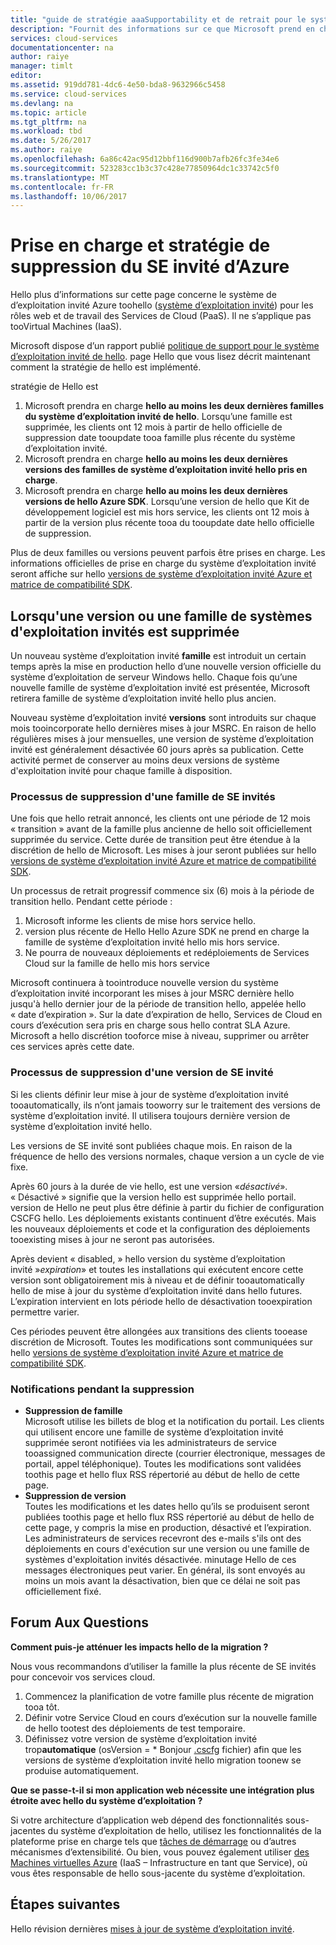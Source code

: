 ```yaml
---
title: "guide de stratégie aaaSupportability et de retrait pour le système d’exploitation invité de Azure | Documents Microsoft"
description: "Fournit des informations sur ce que Microsoft prend en charge en ce qui concerne les toohello système d’exploitation invité de Azure utilisés par les Services de cloud computing."
services: cloud-services
documentationcenter: na
author: raiye
manager: timlt
editor: 
ms.assetid: 919dd781-4dc6-4e50-bda8-9632966c5458
ms.service: cloud-services
ms.devlang: na
ms.topic: article
ms.tgt_pltfrm: na
ms.workload: tbd
ms.date: 5/26/2017
ms.author: raiye
ms.openlocfilehash: 6a86c42ac95d12bbf116d900b7afb26fc3fe34e6
ms.sourcegitcommit: 523283cc1b3c37c428e77850964dc1c33742c5f0
ms.translationtype: MT
ms.contentlocale: fr-FR
ms.lasthandoff: 10/06/2017
---
```

# <a name="azure-guest-os-supportability-and-retirement-policy"></a>Prise en charge et stratégie de suppression du SE invité d’Azure
Hello plus d’informations sur cette page concerne le système de d’exploitation invité Azure toohello ([système d’exploitation invité](cloud-services-guestos-update-matrix.md)) pour les rôles web et de travail des Services de Cloud (PaaS). Il ne s’applique pas tooVirtual Machines (IaaS).

Microsoft dispose d’un rapport publié [politique de support pour le système d’exploitation invité de hello](http://support.microsoft.com/gp/azure-cloud-lifecycle-faq). page Hello que vous lisez décrit maintenant comment la stratégie de hello est implémenté.

stratégie de Hello est

1. Microsoft prendra en charge **hello au moins les deux dernières familles du système d’exploitation invité de hello**. Lorsqu’une famille est supprimée, les clients ont 12 mois à partir de hello officielle de suppression date tooupdate tooa famille plus récente du système d’exploitation invité.
2. Microsoft prendra en charge **hello au moins les deux dernières versions des familles de système d’exploitation invité hello pris en charge**.
3. Microsoft prendra en charge **hello au moins les deux dernières versions de hello Azure SDK**. Lorsqu’une version de hello que Kit de développement logiciel est mis hors service, les clients ont 12 mois à partir de la version plus récente tooa du tooupdate date hello officielle de suppression.

Plus de deux familles ou versions peuvent parfois être prises en charge. Les informations officielles de prise en charge du système d’exploitation invité seront affiche sur hello [versions de système d’exploitation invité Azure et matrice de compatibilité SDK](cloud-services-guestos-update-matrix.md).

## <a name="when-a-guest-os-family-or-version-is-retired"></a>Lorsqu'une version ou une famille de systèmes d'exploitation invités est supprimée
Un nouveau système d’exploitation invité **famille** est introduit un certain temps après la mise en production hello d’une nouvelle version officielle du système d’exploitation de serveur Windows hello. Chaque fois qu’une nouvelle famille de système d’exploitation invité est présentée, Microsoft retirera famille de système d’exploitation invité hello plus ancien.

Nouveau système d’exploitation invité **versions** sont introduits sur chaque mois tooincorporate hello dernières mises à jour MSRC. En raison de hello régulières mises à jour mensuelles, une version de système d’exploitation invité est généralement désactivée 60 jours après sa publication. Cette activité permet de conserver au moins deux versions de système d'exploitation invité pour chaque famille à disposition.

### <a name="process-during-a-guest-os-family-retirement"></a>Processus de suppression d'une famille de SE invités
Une fois que hello retrait annoncé, les clients ont une période de 12 mois « transition » avant de la famille plus ancienne de hello soit officiellement supprimée du service. Cette durée de transition peut être étendue à la discrétion de hello de Microsoft. Les mises à jour seront publiées sur hello [versions de système d’exploitation invité Azure et matrice de compatibilité SDK](cloud-services-guestos-update-matrix.md).

Un processus de retrait progressif commence six (6) mois à la période de transition hello. Pendant cette période :

1. Microsoft informe les clients de mise hors service hello.
2. version plus récente de Hello Hello Azure SDK ne prend en charge la famille de système d’exploitation invité hello mis hors service.
3. Ne pourra de nouveaux déploiements et redéploiements de Services Cloud sur la famille de hello mis hors service

Microsoft continuera à toointroduce nouvelle version du système d’exploitation invité incorporant les mises à jour MSRC dernière hello jusqu'à hello dernier jour de la période de transition hello, appelée hello « date d’expiration ». Sur la date d’expiration de hello, Services de Cloud en cours d’exécution sera pris en charge sous hello contrat SLA Azure. Microsoft a hello discrétion tooforce mise à niveau, supprimer ou arrêter ces services après cette date.

### <a name="process-during-a-guest-os-version-retirement"></a>Processus de suppression d'une version de SE invité
Si les clients définir leur mise à jour de système d’exploitation invité tooautomatically, ils n’ont jamais tooworry sur le traitement des versions de système d’exploitation invité. Il utilisera toujours dernière version de système d’exploitation invité hello.

Les versions de SE invité sont publiées chaque mois. En raison de la fréquence de hello des versions normales, chaque version a un cycle de vie fixe.

Après 60 jours à la durée de vie hello, est une version «*désactivé*». « Désactivé » signifie que la version hello est supprimée hello portail. version de Hello ne peut plus être définie à partir du fichier de configuration CSCFG hello. Les déploiements existants continuent d’être exécutés. Mais les nouveaux déploiements et code et la configuration des déploiements tooexisting mises à jour ne seront pas autorisées.

Après devient « disabled, » hello version du système d’exploitation invité »*expiration*» et toutes les installations qui exécutent encore cette version sont obligatoirement mis à niveau et de définir tooautomatically hello de mise à jour du système d’exploitation invité dans hello futures. L’expiration intervient en lots période hello de désactivation tooexpiration permettre varier.

Ces périodes peuvent être allongées aux transitions des clients tooease discrétion de Microsoft. Toutes les modifications sont communiquées sur hello [versions de système d’exploitation invité Azure et matrice de compatibilité SDK](cloud-services-guestos-update-matrix.md).

### <a name="notifications-during-retirement"></a>Notifications pendant la suppression
* **Suppression de famille** <br>Microsoft utilise les billets de blog et la notification du portail. Les clients qui utilisent encore une famille de système d’exploitation invité supprimée seront notifiées via les administrateurs de service tooassigned communication directe (courrier électronique, messages de portail, appel téléphonique). Toutes les modifications sont validées toothis page et hello flux RSS répertorié au début de hello de cette page.
* **Suppression de version** <br>Toutes les modifications et les dates hello qu’ils se produisent seront publiées toothis page et hello flux RSS répertorié au début de hello de cette page, y compris la mise en production, désactivé et l’expiration. Les administrateurs de services recevront des e-mails s'ils ont des déploiements en cours d'exécution sur une version ou une famille de systèmes d'exploitation invités désactivée. minutage Hello de ces messages électroniques peut varier. En général, ils sont envoyés au moins un mois avant la désactivation, bien que ce délai ne soit pas officiellement fixé.

## <a name="frequently-asked-questions"></a>Forum Aux Questions
**Comment puis-je atténuer les impacts hello de la migration ?**

Nous vous recommandons d’utiliser la famille la plus récente de SE invités pour concevoir vos services cloud.

1. Commencez la planification de votre famille plus récente de migration tooa tôt.
2. Définir votre Service Cloud en cours d’exécution sur la nouvelle famille de hello tootest des déploiements de test temporaire.
3. Définissez votre version de système d’exploitation invité trop**automatique** (osVersion = * Bonjour [.cscfg](cloud-services-model-and-package.md#cscfg) fichier) afin que les versions de système d’exploitation invité hello migration toonew se produise automatiquement.

**Que se passe-t-il si mon application web nécessite une intégration plus étroite avec hello du système d’exploitation ?**

Si votre architecture d’application web dépend des fonctionnalités sous-jacentes du système d’exploitation de hello, utilisez les fonctionnalités de la plateforme prise en charge tels que [tâches de démarrage](cloud-services-startup-tasks.md) ou d’autres mécanismes d’extensibilité. Ou bien, vous pouvez également utiliser [des Machines virtuelles Azure](https://azure.microsoft.com/documentation/scenarios/virtual-machines/) (IaaS – Infrastructure en tant que Service), où vous êtes responsable de hello sous-jacente du système d’exploitation.

## <a name="next-steps"></a>Étapes suivantes
Hello révision dernières [mises à jour de système d’exploitation invité](cloud-services-guestos-update-matrix.md).
